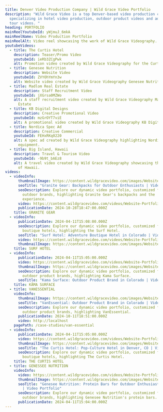 ```yaml
---
title: Denver Video Production Company | Wild Grace Video Portfolio
description: "Wild Grace Video is a top Denver-based video production company
  specializing in hotel video production, outdoor product videos and adventure
  tour videos. "
heading: PORTFOLIO
mainReelYoutubeId: yWjmuJ_6mkA
mainReelName: Video Production Portfolio
mainReelAlt: Video reel showcasing the work of Wild Grace Videography.
youtubeVideos:
  - title: The Curtis Hotel
    description: Teaser/Promo Video
    youtubeId: ieRb3ZCgPwk
    alt: Promotion video created by Wild Grace Videography for the Curtis Hotel.
  - title: Genesee Nutrition
    description: Website Video
    youtubeId: ZVYOhYmYn3w
    alt: Website video created by Wild Grace Videography Genesee Nutrition.
  - title: Madlom Real Estate
    description: Staff Recruitment Video
    youtubeId: jXGrsa0MZWo
    alt: A staff recruitment video created by Wild Grace Videography Madlom Real
      Estate
  - title: KB Digital Designs
    description: Creative Promotional Video
    youtubeId: mzGrOYT7viE
    alt: A promotional video created by Wild Grace Videography KB Digital Designs.
  - title: Nordica Spec Ad
    description: Creative Commercial
    youtubeId: FEHxRKq0220
    alt: A spec ad created by Wild Grace Videography highlighting Nordica ski
      equipment.
  - title: Big Island, Hawaii
    description: Travel & Tourism Video
    youtubeId: -9b9t_bAEz8
    alt: A travel video created by Wild Grace Videography showcasing the Big Island
      of Hawaii.
videos:
  - videoInfo:
      thumbnailImage: https://content.wildgracevideo.com/images/Website-Portfolio/GraniteGear/GGThumbnail.png
      seoTitle: "Granite Gear: Backpacks for Outdoor Enthusiasts | Video Portfolio"
      seoDescription: Explore our dynamic video portfolio, customized for Denver's
        outdoor brands, highlighting Granite Gear's backpacks and the
        experience.
      video: https://content.wildgracevideo.com/videos/Website-Portfolio/GraniteGear/GGSpecV2/GGSpecV2.mpd
      publicationDate: 2024-10-28T18:47:00.000Z
    title: GRANITE GEAR
  - videoInfo:
      publicationDate: 2024-04-11T15:08:00.000Z
      seoDescription: Explore our dynamic video portfolio, customized for Colorado's
        boutique hotels, highlighting the Surf Hotel.
      seoTitle: "Surf Hotel: Adventure Boutique Hotel in Colorado | Video Portfolio"
      video: https://content.wildgracevideo.com/videos/Website-Portfolio/SurfHotel/TheSurfHotelWebsiteVideoV2/TheSurfHotelWebsiteVideoV2.mpd
      thumbnailImage: https://content.wildgracevideo.com/images/Website-Portfolio/SurfHotel/surfthumbnail.webp
    title: SURF HOTEL
  - videoInfo:
      publicationDate: 2024-04-11T15:05:00.000Z
      video: https://content.wildgracevideo.com/videos/Website-Portfolio/KamaSurface/KamaSki_HorizontalV1/KamaSki_HorizontalV1.mpd
      thumbnailImage: https://content.wildgracevideo.com/images/Website-Portfolio/KamaSurface/Kamathumbnail.webp
      seoDescription: Explore our dynamic video portfolio, customized for Colorado's
        outdoor product brands, highlighting Kama Surface.
      seoTitle: "Kama Surface: Outdoor Product Brand in Colorado | Video Portfolio"
    title: KĀMA SURFACE
  - title: VANESSENTIAL
    videoInfo:
      thumbnailImage: https://content.wildgracevideo.com/images/Website-Portfolio/VanEssential/VanEssential_thumbnail.png
      seoTitle: "VanEssential: Outdoor Product Brand in Colorado | Video Portfolio"
      seoDescription: Explore our dynamic video portfolio, customized for Colorado's
        outdoor product brands, highlighting VanEssential.
      publicationDate: 2024-10-11T18:51:00.000Z
      video: http://localhost
    pagePath: /case-studies/van-essential
  - videoInfo:
      publicationDate: 2024-04-11T15:05:00.000Z
      video: https://content.wildgracevideo.com/videos/Website-Portfolio/CurtisHotel/TheCurtisSalesPitchV4/TheCurtisSalesPitchV4.mpd
      thumbnailImage: https://content.wildgracevideo.com/images/Website-Portfolio/CurtisHotel/curtisthumbnail.webp
      seoTitle: "The Curtis Hotel: Pop-Culture Hotel in Denver, CO | Video Portfolio"
      seoDescription: Explore our dynamic video portfolio, customized for Denver's
        boutique hotels, highlighting The Curtis Hotel.
    title: THE CURTIS HOTEL
  - title: GENESSEE NUTRITION
    videoInfo:
      video: https://content.wildgracevideo.com/videos/Website-Portfolio/GeneseeNutrition/GeneseeFlagshipWebsiteVideo/GeneseeFlagshipWebsiteVideo.mpd
      thumbnailImage: https://content.wildgracevideo.com/images/Website-Portfolio/GeneseeNutrition/Geneseethumbnail.webp
      seoTitle: "Genesee Nutrition: Protein Bars for Outdoor Enthusiasts in Denver, CO
        | Video Portfolio"
      seoDescription: Explore our dynamic video portfolio, customized for Denver's
        outdoor brands, highlighting Genesee Nutrition's protein bars.
      publicationDate: 2024-04-11T15:04:00.000Z
---
```

